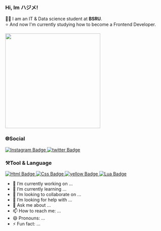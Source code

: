 ### Hi, Im ハジメ!

👨‍🎓 I am an IT & Data science student at **BSRU**.  
⭐ And now I'm currently studying how to become a Frontend Developer.  

<div id="header" align="left">
  <img src="https://media.giphy.com/media/kSxi9DiWH4Q8q1Kbql/giphy.gif" width="300"/>
</div>

### 🌐Social  
<div id="badges">
  <a href="https://www.instagram.com/babyqishere/">
    <img src="https://img.shields.io/badge/Instagram-purple?style=for-the-badge&logo=Instagram&logoColor=white" alt="Instagram Badge"/>
  </a>
  <a href="https://twitter.com/kojovx">
    <img src="https://img.shields.io/badge/twitter-blue?style=for-the-badge&logo=twitter&logoColor=white" alt="twitter Badge"/>
  </a>
</div>

### ⚒Tool & Language
<div id="badges">
  <a href="##">
    <img src="https://img.shields.io/badge/HTML-red?style=for-the-badge&logo=Html&logoColor=white" alt="Html Badge"/>
  </a>
  <a href="##">
    <img src="https://img.shields.io/badge/css-green?style=for-the-badge&logo=css&logoColor=white" alt="Css Badge"/>
  </a>
  <a href="##">
    <img src="https://img.shields.io/badge/Javascript-yellow?style=for-the-badge&logo=yellow&logoColor=white" alt="yellow Badge"/>
  </a>
  <a href="##">
    <img src="https://img.shields.io/badge/Lua-darkpurple?style=for-the-badge&logo=Lua&logoColor=white" alt="Lua Badge"/>
  </a>
</div>


- 🔭 I’m currently working on ...
- 🌱 I’m currently learning ...
- 👯 I’m looking to collaborate on ...
- 🤔 I’m looking for help with ...
- 💬 Ask me about ...
- 📫 How to reach me: ...
- 😄 Pronouns: ...
- ⚡ Fun fact: ...
